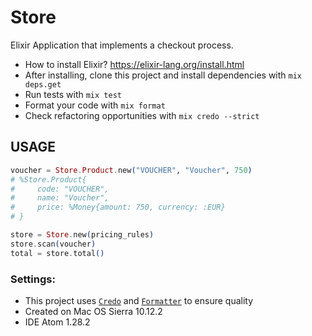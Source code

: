 # Store
Elixir Application that implements a checkout process.

* How to install Elixir? https://elixir-lang.org/install.html
* After installing, clone this project and install dependencies with `mix deps.get`
* Run tests with `mix test`
* Format your code with `mix format`
* Check refactoring opportunities with `mix credo --strict`

## USAGE

```elixir
voucher = Store.Product.new("VOUCHER", "Voucher", 750)
# %Store.Product{
#     code: "VOUCHER",
#     name: "Voucher",
#     price: %Money{amount: 750, currency: :EUR}
# }

store = Store.new(pricing_rules)
store.scan(voucher)
total = store.total()
```

### Settings:

  - This project uses [`Credo`](https://github.com/rrrene/credo) and [`Formatter`](https://medium.com/blackode/code-formatter-the-big-feature-in-elixir-v1-6-0-f6572061a4ba) to ensure quality
  - Created on Mac OS Sierra 10.12.2
  - IDE Atom 1.28.2
